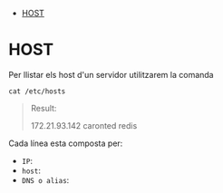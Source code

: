 <!-- TOC INICIO -->
- [HOST](#host)
<!-- TOC FIN -->

# HOST

Per llistar els host d'un servidor utilitzarem la comanda

`cat /etc/hosts`

> Result:
> 
> 172.21.93.142   caronted redis

Cada línea esta composta per:
* `IP`:
* `host`:
* `DNS o alias`:
